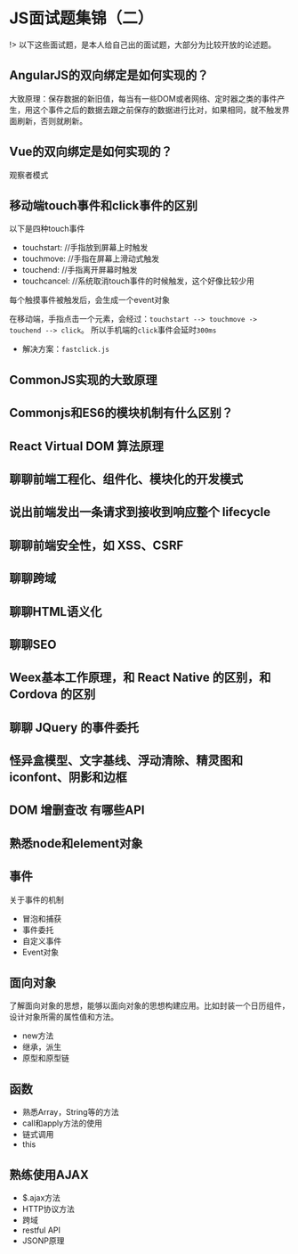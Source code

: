 # JS面试题集锦（二）

!> 以下这些面试题，是本人给自己出的面试题，大部分为比较开放的论述题。

## AngularJS的双向绑定是如何实现的？

大致原理：保存数据的新旧值，每当有一些DOM或者网络、定时器之类的事件产生，用这个事件之后的数据去跟之前保存的数据进行比对，如果相同，就不触发界面刷新，否则就刷新。

## Vue的双向绑定是如何实现的？
观察者模式

## 移动端touch事件和click事件的区别

以下是四种touch事件

- touchstart:     //手指放到屏幕上时触发
- touchmove:      //手指在屏幕上滑动式触发
- touchend:    //手指离开屏幕时触发
- touchcancel:     //系统取消touch事件的时候触发，这个好像比较少用

每个触摸事件被触发后，会生成一个event对象

在移动端，手指点击一个元素，会经过：`touchstart --> touchmove -> touchend --> click`。
所以手机端的`click`事件会延时`300ms`

- 解决方案：`fastclick.js`

## CommonJS实现的大致原理

## Commonjs和ES6的模块机制有什么区别？

## React Virtual DOM 算法原理

## 聊聊前端工程化、组件化、模块化的开发模式

## 说出前端发出一条请求到接收到响应整个 lifecycle

## 聊聊前端安全性，如 XSS、CSRF

## 聊聊跨域

## 聊聊HTML语义化

## 聊聊SEO

## Weex基本工作原理，和 React Native 的区别，和 Cordova 的区别

## 聊聊 JQuery 的事件委托

## 怪异盒模型、文字基线、浮动清除、精灵图和iconfont、阴影和边框

## DOM 增删查改 有哪些API

## 熟悉node和element对象

## 事件
   
关于事件的机制
   
- 冒泡和捕获
- 事件委托
- 自定义事件
- Event对象


## 面向对象

了解面向对象的思想，能够以面向对象的思想构建应用。比如封装一个日历组件，设计对象所需的属性值和方法。

- new方法
- 继承，派生
- 原型和原型链

## 函数

- 熟悉Array，String等的方法
- call和apply方法的使用
- 链式调用
- this


## 熟练使用AJAX

- $.ajax方法
- HTTP协议方法
- 跨域
- restful API
- JSONP原理